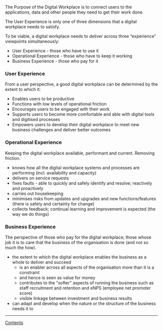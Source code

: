 The Purpose of the Digital Workplace is to connect users to the applications, data and other people they need to get their work done.

The User Experience is only one of three dimensions that a digital workplace needs to satisfy.

To be viable, a digital workplace needs to deliver across three “experience” viewpoints simultaneously:
- User Experience - those who have to use it
- Operational Experience - those who have to keep it working
- Business Experience - those who pay for it

### User Experience

From a user perspective, a good digital workplace can be determined by the extent to which it:
- Enables users to be productive
- Functions with low levels of operational friction
- Encourages users to be engaged with their work
- Supports users to become more comfortable and able with digital tools and digitised processes
- Empowers users to develop their digital workplace to meet new business challenges and deliver better outcomes

### Operational Experience

Keeping the digital workplace available, performant and current. Removing friction.

- knows how all the digital workplace systems and processes are performing (incl. availability and capacity)
- delivers on service requests
- fixes faults - able to quickly and safely identify and resolve; reactively and proactively
- carries out housekeeping
- minimises risks from updates and upgrades and new functions/features (there is safety and certainty for change)
- collects feedback; continual learning and improvement is expected (the way we do things)

### Business Experience

The perspective of those who pay for the digital workplace; those whose job it is to care that the business of the organisation is done (and not so much the how).

- the extent to which the digital workplace enables the business as a whole to deliver and succeed
	- is an enabler across all aspects of the organisation more than it is a constraint
	- and hence is seen as value for money
	- contributes to the "softer" aspects of running the business such as staff recruitment and retention and eNPS (employee net promoter score)
	- visible linkage between investment and business results
- can adapt and develop when the nature or the structure of the business needs it to

---
[Contents](Contents.md)
